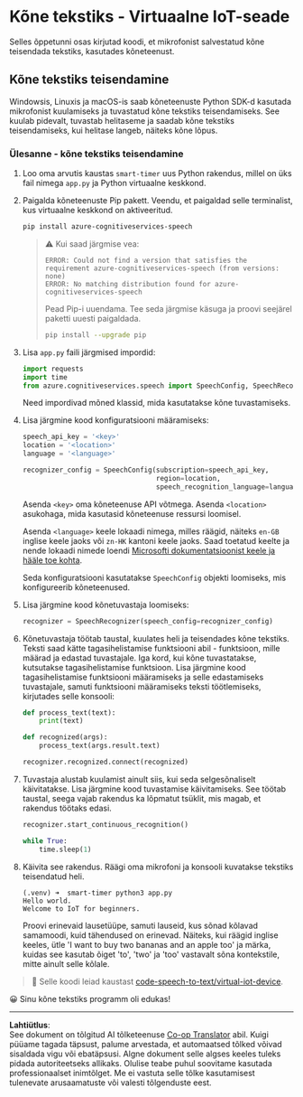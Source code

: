<!--
CO_OP_TRANSLATOR_METADATA:
{
  "original_hash": "c0550b254b9ba2539baf1e6bb5fc05f8",
  "translation_date": "2025-10-11T12:23:32+00:00",
  "source_file": "6-consumer/lessons/1-speech-recognition/virtual-device-speech-to-text.md",
  "language_code": "et"
}
-->
# Kõne tekstiks - Virtuaalne IoT-seade

Selles õppetunni osas kirjutad koodi, et mikrofonist salvestatud kõne teisendada tekstiks, kasutades kõneteenust.

## Kõne tekstiks teisendamine

Windowsis, Linuxis ja macOS-is saab kõneteenuste Python SDK-d kasutada mikrofonist kuulamiseks ja tuvastatud kõne tekstiks teisendamiseks. See kuulab pidevalt, tuvastab helitaseme ja saadab kõne tekstiks teisendamiseks, kui helitase langeb, näiteks kõne lõpus.

### Ülesanne - kõne tekstiks teisendamine

1. Loo oma arvutis kaustas `smart-timer` uus Python rakendus, millel on üks fail nimega `app.py` ja Python virtuaalne keskkond.

1. Paigalda kõneteenuste Pip pakett. Veendu, et paigaldad selle terminalist, kus virtuaalne keskkond on aktiveeritud.

    ```sh
    pip install azure-cognitiveservices-speech
    ```

    > ⚠️ Kui saad järgmise vea:
    >
    > ```output
    > ERROR: Could not find a version that satisfies the requirement azure-cognitiveservices-speech (from versions: none)
    > ERROR: No matching distribution found for azure-cognitiveservices-speech
    > ```
    >
    > Pead Pip-i uuendama. Tee seda järgmise käsuga ja proovi seejärel paketti uuesti paigaldada.
    >
    > ```sh
    > pip install --upgrade pip
    > ```

1. Lisa `app.py` faili järgmised impordid:

    ```python
    import requests
    import time
    from azure.cognitiveservices.speech import SpeechConfig, SpeechRecognizer
    ```

    Need impordivad mõned klassid, mida kasutatakse kõne tuvastamiseks.

1. Lisa järgmine kood konfiguratsiooni määramiseks:

    ```python
    speech_api_key = '<key>'
    location = '<location>'
    language = '<language>'

    recognizer_config = SpeechConfig(subscription=speech_api_key,
                                     region=location,
                                     speech_recognition_language=language)
    ```

    Asenda `<key>` oma kõneteenuse API võtmega. Asenda `<location>` asukohaga, mida kasutasid kõneteenuse ressursi loomisel.

    Asenda `<language>` keele lokaadi nimega, milles räägid, näiteks `en-GB` inglise keele jaoks või `zn-HK` kantoni keele jaoks. Saad toetatud keelte ja nende lokaadi nimede loendi [Microsofti dokumentatsioonist keele ja hääle toe kohta](https://docs.microsoft.com/azure/cognitive-services/speech-service/language-support?WT.mc_id=academic-17441-jabenn#speech-to-text).

    Seda konfiguratsiooni kasutatakse `SpeechConfig` objekti loomiseks, mis konfigureerib kõneteenused.

1. Lisa järgmine kood kõnetuvastaja loomiseks:

    ```python
    recognizer = SpeechRecognizer(speech_config=recognizer_config)
    ```

1. Kõnetuvastaja töötab taustal, kuulates heli ja teisendades kõne tekstiks. Teksti saad kätte tagasihelistamise funktsiooni abil - funktsioon, mille määrad ja edastad tuvastajale. Iga kord, kui kõne tuvastatakse, kutsutakse tagasihelistamise funktsioon. Lisa järgmine kood tagasihelistamise funktsiooni määramiseks ja selle edastamiseks tuvastajale, samuti funktsiooni määramiseks teksti töötlemiseks, kirjutades selle konsooli:

    ```python
    def process_text(text):
        print(text)

    def recognized(args):
        process_text(args.result.text)
    
    recognizer.recognized.connect(recognized)
    ```

1. Tuvastaja alustab kuulamist ainult siis, kui seda selgesõnaliselt käivitatakse. Lisa järgmine kood tuvastamise käivitamiseks. See töötab taustal, seega vajab rakendus ka lõpmatut tsüklit, mis magab, et rakendus töötaks edasi.

    ```python
    recognizer.start_continuous_recognition()

    while True:
        time.sleep(1)
    ```

1. Käivita see rakendus. Räägi oma mikrofoni ja konsooli kuvatakse tekstiks teisendatud heli.

    ```output
    (.venv) ➜  smart-timer python3 app.py
    Hello world.
    Welcome to IoT for beginners.
    ```

    Proovi erinevaid lausetüüpe, samuti lauseid, kus sõnad kõlavad samamoodi, kuid tähendused on erinevad. Näiteks, kui räägid inglise keeles, ütle 'I want to buy two bananas and an apple too' ja märka, kuidas see kasutab õiget 'to', 'two' ja 'too' vastavalt sõna kontekstile, mitte ainult selle kõlale.

> 💁 Selle koodi leiad kaustast [code-speech-to-text/virtual-iot-device](../../../../../6-consumer/lessons/1-speech-recognition/code-speech-to-text/virtual-iot-device).

😀 Sinu kõne tekstiks programm oli edukas!

---

**Lahtiütlus**:  
See dokument on tõlgitud AI tõlketeenuse [Co-op Translator](https://github.com/Azure/co-op-translator) abil. Kuigi püüame tagada täpsust, palume arvestada, et automaatsed tõlked võivad sisaldada vigu või ebatäpsusi. Algne dokument selle algses keeles tuleks pidada autoriteetseks allikaks. Olulise teabe puhul soovitame kasutada professionaalset inimtõlget. Me ei vastuta selle tõlke kasutamisest tulenevate arusaamatuste või valesti tõlgenduste eest.